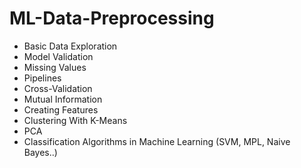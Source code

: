 # ML-Data-Preprocessing
- Basic Data Exploration
- Model Validation
- Missing Values
- Pipelines
- Cross-Validation
- Mutual Information
- Creating Features
- Clustering With K-Means
- PCA
- Classification Algorithms in Machine Learning (SVM, MPL, Naive Bayes..)

